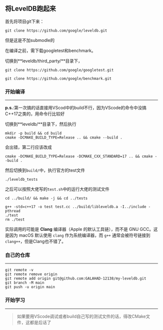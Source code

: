 ## 将LevelDB跑起来

首先将项目git下来：

```shell
git clone https://github.com/google/leveldb.git
```

但是这是不加submodle的

在编译之前，需下载googletest和benchmark。

切换到**leveldb/third_party/**目录下，

```shell
git clone https://github.com/google/googletest.git

git clone https://github.com/google/benchmark.git
```



### 开始编译

---

**p.s.**:第一次搞的话直接用VScod中的build不行，因为VScode的命令中没搞C++17之类的，用命令行比较好

切换到**leveldb/**目录下，然后执行

```text
mkdir -p build && cd build
cmake -DCMAKE_BUILD_TYPE=Release .. && cmake --build .
```

会出错，第二行应该改成

```text
cmake -DCMAKE_BUILD_TYPE=Release -DCMAKE_CXX_STANDARD=17 .. && cmake --build .
```

然后切换到`build/`中，执行官方的test文件

```shell
./leveldb_tests
```

之后可以按照大佬写的`test.sh`中的运行大佬的测试文件

```shell
cd ../build/ && make -j && cd ../tests

g++ -std=c++17 -o test test.cc ../build/libleveldb.a -I../include -pthread
./test
rm ./test
```

实际调用的可能是 **Clang** 编译器（Apple 的默认工具链），而不是 GNU GCC。这是因为 macOS 默认使用 `clang` 作为系统编译器，而 `g++` 通常会被符号链接到 `clang++`，但是Clang也不错了。



### 自己的仓库

---

```shell
git remote -v
git remote remove origin
git remote add origin git@github.com:GALAHAD-12138/my-leveldb.git
git branch -M main
git push -u origin main
```







### 开始学习

---

> 如果要用VScode调试或者build自己写的测试文件的话，得改CMake文件，这都是后话了